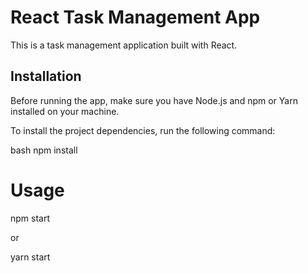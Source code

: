 # React Task Management App

This is a task management application built with React.

## Installation

Before running the app, make sure you have Node.js and npm or Yarn installed on your machine.

To install the project dependencies, run the following command:

bash
npm install


# Usage

npm start

or

yarn start
